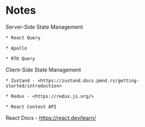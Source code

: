 # Notes

Server-Side State Management

    * React Query

    * Apollo

    * RTK Query

Client-Side State Management

    * Zustand - <https://zustand.docs.pmnd.rs/getting-started/introduction>

    * Redux - <https://redux.js.org/>

    * React Context API

React Docs - <https://react.dev/learn/>
